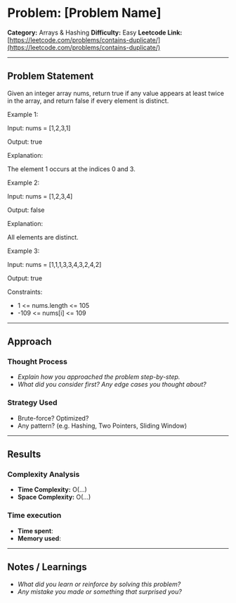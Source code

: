 # Problem: [Problem Name]
**Category:** Arrays & Hashing 
**Difficulty:** Easy
**Leetcode Link:** [https://leetcode.com/problems/contains-duplicate/](https://leetcode.com/problems/contains-duplicate/)

---

## Problem Statement
Given an integer array nums, return true if any value appears at least twice in the array, and return false if every element is distinct.

 

Example 1:

Input: nums = [1,2,3,1]

Output: true

Explanation:

The element 1 occurs at the indices 0 and 3.

Example 2:

Input: nums = [1,2,3,4]

Output: false

Explanation:

All elements are distinct.

Example 3:

Input: nums = [1,1,1,3,3,4,3,2,4,2]

Output: true

 

Constraints:

- 1 <= nums.length <= 105
- -109 <= nums[i] <= 109

---

## Approach

### Thought Process
- _Explain how you approached the problem step-by-step._
- _What did you consider first? Any edge cases you thought about?_

### Strategy Used
- Brute-force? Optimized? 
- Any pattern? (e.g. Hashing, Two Pointers, Sliding Window)

---

## Results
### Complexity Analysis
- **Time Complexity:** O(...)
- **Space Complexity:** O(...)

### Time execution
- **Time spent**:
- **Memory used**:

---

## Notes / Learnings
- _What did you learn or reinforce by solving this problem?_  
- _Any mistake you made or something that surprised you?_
